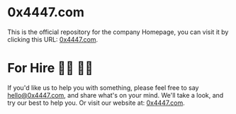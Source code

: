 # 0x4447.com

This is the official repository for the company Homepage, you can visit it by clicking this URL: [0x4447.com](https://0x4447.com).

# For Hire 👨‍💻 👩‍💻

If you'd like us to help you with something, please feel free to say hello@0x4447.com, and share what's on your mind. We'll take a look, and try our best to help you. Or visit our website at: [0x4447.com](https://0x4447.com).
